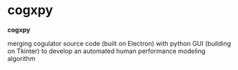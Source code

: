 # cogxpy

<b> cogxpy </b>

merging cogulator source code (built on Electron) with python GUI (building on Tkinter) to develop an automated human performance modeling algorithm  
